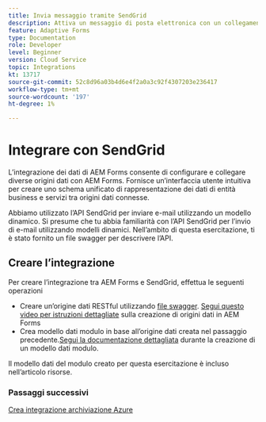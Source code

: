 ```yaml
---
title: Invia messaggio tramite SendGrid
description: Attiva un messaggio di posta elettronica con un collegamento al modulo salvato
feature: Adaptive Forms
type: Documentation
role: Developer
level: Beginner
version: Cloud Service
topic: Integrations
kt: 13717
source-git-commit: 52c8d96a03b4d6e4f2a0a3c92f4307203e236417
workflow-type: tm+mt
source-wordcount: '197'
ht-degree: 1%

---
```


# Integrare con SendGrid

L’integrazione dei dati di AEM Forms consente di configurare e collegare diverse origini dati con AEM Forms. Fornisce un’interfaccia utente intuitiva per creare uno schema unificato di rappresentazione dei dati di entità business e servizi tra origini dati connesse.

Abbiamo utilizzato l’API SendGrid per inviare e-mail utilizzando un modello dinamico. Si presume che tu abbia familiarità con l’API SendGrid per l’invio di e-mail utilizzando modelli dinamici. Nell’ambito di questa esercitazione, ti è stato fornito un file swagger per descrivere l’API.

## Creare l’integrazione

Per creare l’integrazione tra AEM Forms e SendGrid, effettua le seguenti operazioni

* Creare un’origine dati RESTful utilizzando [file swagger](./assets/SendGridWithDynamicTemplate.yaml). [Segui questo video per istruzioni dettagliate](https://experienceleague.adobe.com/docs/experience-manager-learn/forms/ic-web-channel-tutorial/parttwo.html) sulla creazione di origini dati in AEM Forms
* Crea modello dati modulo in base all’origine dati creata nel passaggio precedente.[Segui la documentazione dettagliata](https://experienceleague.adobe.com/docs/experience-manager-cloud-service/content/forms/integrate/use-form-data-model/create-form-data-models.html) durante la creazione di un modello dati modulo.

Il modello dati del modulo creato per questa esercitazione è incluso nell’articolo risorse.

### Passaggi successivi

[Crea integrazione archiviazione Azure](./create-fdm.md)


